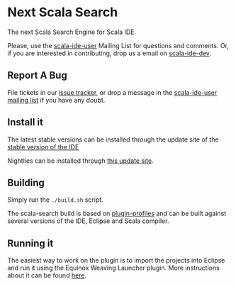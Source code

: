 Next Scala Search
=================

The next Scala Search Engine for Scala IDE.

Please, use the [scala-ide-user](http://groups.google.com/group/scala-ide-user/) Mailing List for questions and
comments. Or, if you are interested in contributing, drop us a email on [scala-ide-dev](http://groups.google.com/group/scala-ide-dev/).

Report A Bug
------------

File tickets in our [issue tracker](http://scala-ide-portfolio.assembla.com/spaces/scala-ide/support/tickets), or drop a message in the [scala-ide-user mailing list](https://groups.google.com/group/scala-ide-user) if you have any doubt.

Install it
----------

The latest stable versions can be installed through the update site of the [stable version of the IDE](http://scala-ide.org/download/current.html)

Nightlies can be installed through [this update site](http://download.scala-ide.org/nightly-update-scala-search-scalaide-master-211/site/).

Building
--------

Simply run the ``./build.sh`` script.

The scala-search build is based on
[plugin-profiles](https://github.com/scala-ide/plugin-profiles) and
can be built against several versions of the IDE, Eclipse and Scala
compiler.

Running it
----------

The easiest way to work on the plugin is to import the projects into Eclipse and run it using
the Equinox Weaving Launcher plugin. More instructions about it can be found [here](http://scala-ide.org/docs/dev/setup/setup.html#Run_the_Scala_IDE_within_Eclipse).

